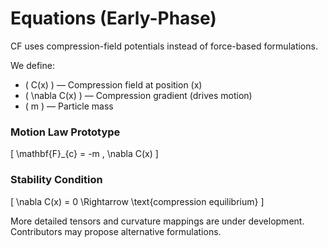 # Equations (Early-Phase)

CF uses compression-field potentials instead of force-based formulations.

We define:
- \( C(x) \) — Compression field at position \(x\)
- \( \nabla C(x) \) — Compression gradient (drives motion)
- \( m \) — Particle mass

### Motion Law Prototype

\[
\mathbf{F}_{c} = -m \, \nabla C(x)
\]

### Stability Condition

\[
\nabla C(x) = 0 \Rightarrow \text{compression equilibrium}
\]

More detailed tensors and curvature mappings are under development.
Contributors may propose alternative formulations.
